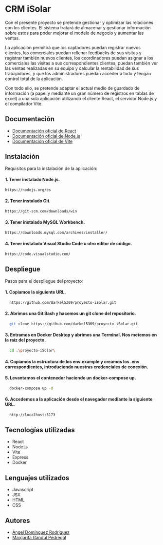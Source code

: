 
# CRM iSolar

Con el presente proyecto se pretende gestionar y optimizar las relaciones con los clientes. El sistema tratará de almacenar y gestionar información sobre estos para poder mejorar el modelo de negocio y aumentar las ventas.

La aplicación permitirá que los captadores puedan registrar nuevos clientes, los comerciales puedan rellenar feedbacks de sus visitas y registrar también nuevos clientes, los coordinadores puedan asignar a los comerciales las visitas a sus correspondientes clientes, puedan también ver las ventas realizadas en su equipo y calcular la rentabilidad de sus trabajadores, y que los administradores puedan acceder a todo y tengan control total de la aplicación.

Con todo ello, se pretende adaptar el actual medio de guardado de información (a papel y mediante un gran número de registros en tablas de excel) a una sola aplicación utilizando el cliente React, el servidor Node.js y el compilador Vite.





## Documentación

- [Documentación oficial de React](https://es.react.dev/learn)
- [Documentación oficial de Node.js](https://nodejs.org/en/learn/getting-started/introduction-to-nodejs)
- [Documentación oficial de Vite](https://es.vite.dev/guide/)


## Instalación

Requisitos para la instalación de la aplicación:

#### 1. Tener instalado Node.js.

```bash
https://nodejs.org/es 
```

#### 2. Tener instalado Git.

```bash
https://git-scm.com/downloads/win 
```

#### 3. Tener instalado MySQL Workbench.

```bash
https://downloads.mysql.com/archives/installer/ 
```

#### 4. Tener instalado Visual Studio Code u otro editor de código.

```bash
https://code.visualstudio.com/ 
```
    
## Despliegue

Pasos para el despliegue del proyecto:

#### 1. Copiamos la siguiente URL.
```bash
  https://github.com/darkel5309/proyecto-iSolar.git
```

#### 2. Abrimos una Git Bash y hacemos un git clone del repositorio.
```bash
  git clone https://github.com/darkel5309/proyecto-iSolar.git
```

#### 3. Entramos en Docker Desktop y abrimos una Terminal. Nos metemos en la raíz del proyecto.
```bash
  cd .\proyecto-iSolar\
```

#### 4. Copiamos la estructura de los env.example y creamos los .env correspondientes, introduciendo nuestras credenciales de conexión.


#### 5. Levantamos el contenedor haciendo un docker-compose up.
```bash
  docker-compose up -d
```

#### 6. Accedemos a la aplicación desde el navegador mediante la siguiente URL.
```bash
  http://localhost:5173
```
## Tecnologías utilizadas

- React
- Node.js
- Vite
- Express
- Docker

## Lenguajes utilizados

- Javascript
- JSX
- HTML
- CSS


## Autores

- [Ángel Domínguez Rodríguez](https://github.com/darkel5309)
- [Margarita Gandul Pedregal](https://github.com/marga090)


